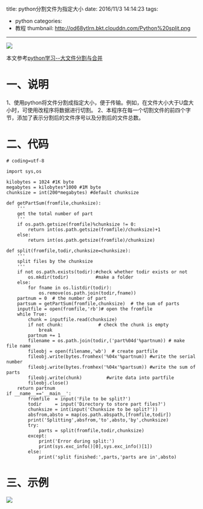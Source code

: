 title: python分割文件为指定大小
date: 2016/11/3 14:14:23
tags:
- python
categories:
- 教程
thumbnail: http://od68ytlrn.bkt.clouddn.com/Python%20split.png
---


![](http://od68ytlrn.bkt.clouddn.com/Python%20split.png)

本文参考[python学习--大文件分割与合并](http://www.cnblogs.com/shenghl/p/3946656.html)
# 一、说明
1、使用python将文件分割成指定大小，便于传输。例如，在文件大小大于U盘大小时，可使用改程序将数据进行切割。
2、本程序在每一个切割文件的前四个字节，添加了表示分割后的文件序号以及分割后的文件总数。

<!-- more -->

# 二、代码
```
# coding=utf-8

import sys,os

kilobytes = 1024 #1K byte
megabytes = kilobytes*1000 #1M byte
chunksize = int(200*megabytes) #default chunksize

def getPartSum(fromfile,chunksize):
	'''
	get the total number of part
	'''
    if os.path.getsize(fromfile)%chunksize != 0:
        return int(os.path.getsize(fromfile)/chunksize)+1
    else:
        return int(os.path.getsize(fromfile)/chunksize)

def split(fromfile,todir,chunksize=chunksize):
	'''
	split files by the chunksize
	'''
    if not os.path.exists(todir):#check whether todir exists or not
        os.mkdir(todir)          #make a folder
    else:
        for fname in os.listdir(todir):
            os.remove(os.path.join(todir,fname))
    partnum = 0  # the number of part
    partsum = getPartSum(fromfile,chunksize)  # the sum of parts
    inputfile = open(fromfile,'rb')# open the fromfile
    while True:
        chunk = inputfile.read(chunksize)
        if not chunk:             # check the chunk is empty
            break
        partnum += 1
        filename = os.path.join(todir,('part%04d'%partnum)) # make file name
        fileobj = open(filename,'wb')  # create partfile
        fileobj.write(bytes.fromhex('%04x'%partnum)) #write the serial number
        fileobj.write(bytes.fromhex('%04x'%partsum)) #write the sum of parts
        fileobj.write(chunk)         #write data into partfile
        fileobj.close()
    return partnum
if __name__=='__main__':
        fromfile  = input('File to be split?')
        todir     = input('Directory to store part files?')
        chunksize = int(input('Chunksize to be split?'))
        absfrom,absto = map(os.path.abspath,[fromfile,todir])
        print('Splitting',absfrom,'to',absto,'by',chunksize)
        try:
            parts = split(fromfile,todir,chunksize)
        except:
            print('Error during split:')
            print(sys.exc_info()[0],sys.exc_info()[1])
        else:
            print('split finished:',parts,'parts are in',absto)
```

# 三、示例
![](http://od68ytlrn.bkt.clouddn.com/python%20split%20demo.png)
